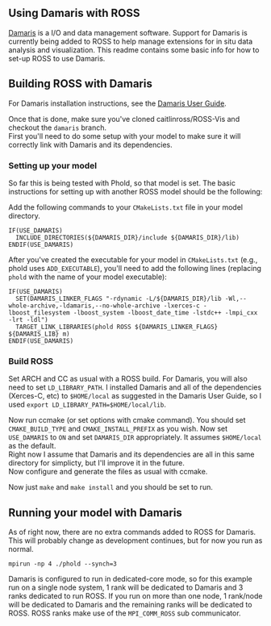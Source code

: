 ## Using Damaris with ROSS
[Damaris](http://damaris.gforge.inria.fr/doku.php) is a I/O and data management software.
Support for Damaris is currently being added to ROSS to help manage extensions for in situ data analysis and visualization. 
This readme contains some basic info for how to set-up ROSS to use Damaris.

## Building ROSS with Damaris
For Damaris installation instructions, see the [Damaris User Guide](http://damaris.gforge.inria.fr/doc/DamarisUserManual-1.0.1.pdf).

Once that is done, make sure you've cloned caitlinross/ROSS-Vis and checkout the `damaris` branch.  
First you'll need to do some setup with your model to make sure it will correctly link with Damaris and its dependencies.

### Setting up your model
So far this is being tested with Phold, so that model is set.  The basic instructions for setting up with another ROSS model should be the following:

Add the following commands to your `CMakeLists.txt` file in your model directory.
```
IF(USE_DAMARIS)
  INCLUDE_DIRECTORIES(${DAMARIS_DIR}/include ${DAMARIS_DIR}/lib)
ENDIF(USE_DAMARIS)
```

After you've created the executable for your model in `CMakeLists.txt` (e.g., phold uses `ADD_EXECUTABLE`), you'll need to add the following lines (replacing `phold` with the name of your model executable):
```
IF(USE_DAMARIS)
  SET(DAMARIS_LINKER_FLAGS "-rdynamic -L/${DAMARIS_DIR}/lib -Wl,--whole-archive,-ldamaris,--no-whole-archive -lxerces-c -lboost_filesystem -lboost_system -lboost_date_time -lstdc++ -lmpi_cxx -lrt -ldl")
  TARGET_LINK_LIBRARIES(phold ROSS ${DAMARIS_LINKER_FLAGS} ${DAMARIS_LIB} m)
ENDIF(USE_DAMARIS)
```
### Build ROSS
Set ARCH and CC as usual with a ROSS build.  For Damaris, you will also need to set `LD_LIBRARY_PATH`. 
I installed Damaris and all of the dependencies (Xerces-C, etc) to `$HOME/local` as suggested in the Damaris User Guide, so I used `export LD_LIBRARY_PATH=$HOME/local/lib`. 

Now run ccmake (or set options with cmake command).  You should set `CMAKE_BUILD_TYPE` and `CMAKE_INSTALL_PREFIX` as you wish.  Now set `USE_DAMARIS` to `ON` and set `DAMARIS_DIR` appropriately.  It assumes `$HOME/local` as the default.  
Right now I assume that Damaris and its dependencies are all in this same directory for simplicty, but I'll improve it in the future.  
Now configure and generate the files as usual with ccmake.

Now just `make` and `make install` and you should be set to run.

## Running your model with Damaris
As of right now, there are no extra commands added to ROSS for Damaris.  This will probably change as development continues, but for now you run as normal.  
```
mpirun -np 4 ./phold --synch=3 
```
Damaris is configured to run in dedicated-core mode, so for this example run on a single node system, 1 rank will be dedicated to Damaris and 3 ranks dedicated to run ROSS.  If you run on more than one node, 1 rank/node will be dedicated to Damaris and the remaining ranks will be dedicated to ROSS.
ROSS ranks make use of the `MPI_COMM_ROSS` sub communicator.  



